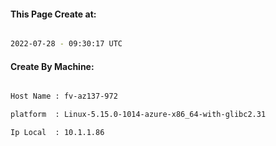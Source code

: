 
   
#### This Page Create at:

```bash

2022-07-28 - 09:30:17 UTC

```

#### Create By Machine:

```bash

Host Name : fv-az137-972

platform  : Linux-5.15.0-1014-azure-x86_64-with-glibc2.31

Ip Local  : 10.1.1.86

```

